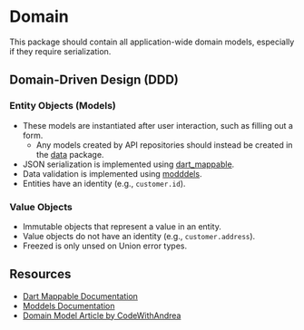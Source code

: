 
# Domain

This package should contain all application-wide domain models, especially if they require
serialization.

## Domain-Driven Design (DDD)

### Entity Objects (Models)

- These models are instantiated after user interaction, such as filling out a form.
  - Any models created by API repositories should instead be created in the [data](/packages/data/) package.
- JSON serialization is implemented using [dart_mappable](https://pub.dev/packages/dart_mappable).
- Data validation is implemented using [modddels](https://pub.dev/packages/moddels).
- Entities have an identity (e.g., `customer.id`).

### Value Objects

- Immutable objects that represent a value in an entity.
- Value objects do not have an identity (e.g., `customer.address`).
- Freezed is only unsed on Union error types.

## Resources

- [Dart Mappable Documentation](https://pub.dev/documentation/dart_mappable/latest/topics/Introduction-topic.html)
- [Moddels Documentation](https://docs.modddels.dev/)
- [Domain Model Article by CodeWithAndrea](https://codewithandrea.com/articles/flutter-app-architecture-domain-model/)
